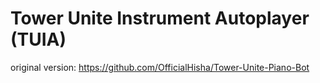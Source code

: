 # Tower Unite Instrument Autoplayer (TUIA)


original version: https://github.com/OfficialHisha/Tower-Unite-Piano-Bot
